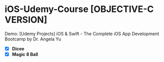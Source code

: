 # iOS-Udemy-Course [OBJECTIVE-C VERSION]
Demo: [Udemy Projects] iOS &amp; Swift - The Complete iOS App Development Bootcamp by Dr. Angela Yu

- [x] **Dicee**
- [x] **Magic 8 Ball**
